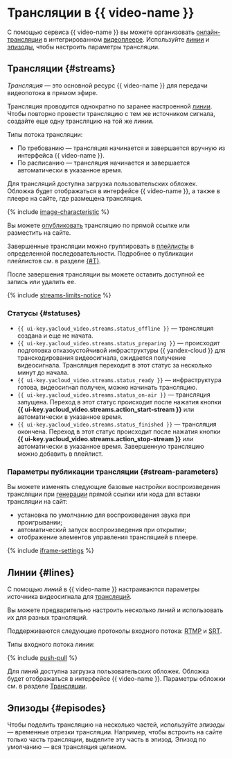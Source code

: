 # Трансляции в {{ video-name }}

С помощью сервиса {{ video-name }} вы можете организовать [онлайн-трансляции](#streams) в интегрированном [видеоплеере](./player.md). Используйте [линии](#lines) и [эпизоды](#episodes), чтобы настроить параметры трансляции.

## Трансляции {#streams}

_Трансляция_ — это основной ресурс {{ video-name }} для передачи видеопотока в прямом эфире.

Трансляция проводится однократно по заранее настроенной [линии](#lines). Чтобы повторно провести трансляцию с тем же источником сигнала, создайте еще одну трансляцию на той же линии.

Типы потока трансляции:
* По требованию — трансляция начинается и завершается вручную из интерфейса {{ video-name }}.
* По расписанию — трансляция начинается и завершается автоматически в указанное время.

Для трансляций доступна загрузка пользовательских обложек. Обложка будет отображаться в интерфейсе {{ video-name }}, а также в плеере на сайте, где размещена трансляция.

{% include [image-characteristic](../../_includes/video/image-characteristic.md) %}

Вы можете [опубликовать](../operations/streams/get-link.md) трансляцию по прямой ссылке или разместить на сайте.

Завершенные трансляции можно группировать в [плейлисты](./playlists.md) в определенной последовательности. Подробнее о публикации плейлистов см. в разделе [{#T}](../operations/playlists/get-link.md).

После завершения трансляции вы можете оставить доступной ее запись или удалить ее.

{% include [streams-limits-notice](../../_includes/video/streams-limits-notice.md) %}

### Статусы {#statuses}

* `{{ ui-key.yacloud_video.streams.status_offline }}` — трансляция создана и еще не начата.
* `{{ ui-key.yacloud_video.streams.status_preparing }}` — происходит подготовка отказоустойчивой инфраструктуры {{ yandex-cloud }} для транскодирования видеосигнала, ожидается получение видеосигнала. Трансляция переходит в этот статус за несколько минут до начала.
* `{{ ui-key.yacloud_video.streams.status_ready }}` — инфраструктура готова, видеосигнал получен, можно начинать трансляцию.
* `{{ ui-key.yacloud_video.streams.status_on-air }}` — трансляция запущена. Переход в этот статус происходит после нажатия кнопки **{{ ui-key.yacloud_video.streams.action_start-stream }}** или автоматически в указанное время.
* `{{ ui-key.yacloud_video.streams.status_finished }}` — трансляция окончена. Переход в этот статус происходит после нажатия кнопки **{{ ui-key.yacloud_video.streams.action_stop-stream }}** или автоматически в указанное время. Завершенную трансляцию можно добавить в плейлист.

### Параметры публикации трансляции {#stream-parameters}

Вы можете изменять следующие базовые настройки воспроизведения трансляции при [генерации](../operations/streams/get-link.md) прямой ссылки или кода для вставки трансляции на сайт:

* установка по умолчанию для воспроизведения звука при проигрывании;
* автоматический запуск воспроизведения при открытии;
* отображение элементов управления трансляцией в плеере.

{% include [iframe-settings](../../_includes/video/iframe-settings.md) %}

## Линии {#lines}

С помощью _линий_ в {{ video-name }} настраиваются параметры источника видеосигнала для [трансляций](#streams).

Вы можете предварительно настроить несколько линий и использовать их для разных трансляций.

Поддерживаются следующие протоколы входного потока: [RTMP](https://ru.wikipedia.org/wiki/RTMP) и [SRT](https://en.wikipedia.org/wiki/Secure_Reliable_Transport).

Типы входного потока линии:

{% include [push-pull](../../_includes/video/push-pull.md) %}

Для линий доступна загрузка пользовательских обложек. Обложка будет отображаться в интерфейсе {{ video-name }}. Параметры обложки см. в разделе [Трансляции](#streams).

## Эпизоды {#episodes}

Чтобы поделить трансляцию на несколько частей, используйте _эпизоды_ — временные отрезки трансляции. Например, чтобы встроить на сайте только часть трансляции, выделите эту часть в эпизод. Эпизод по умолчанию — вся трансляция целиком.